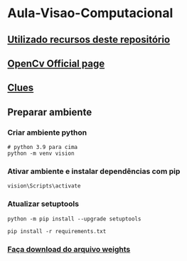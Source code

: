 # Aula-Visao-Computacional

## [Utilizado recursos deste repositório](https://github.com/WongKinYiu/yolov7.git)

## [OpenCv Official page](https://docs.opencv.org/4.x/d1/dfb/intro.html)

## [Clues](https://stackabuse.com/real-time-pose-estimation-from-video-in-python-with-yolov7/)

## Preparar ambiente

### Criar ambiente python
```SHELL
# python 3.9 para cima
python -m venv vision
```

### Ativar ambiente e instalar dependências com pip
```SHELL
vision\Scripts\activate
```

### Atualizar setuptools
```SHELL
python -m pip install --upgrade setuptools
```

```SHELL
pip install -r requirements.txt
```

### [Faça download do arquivo weights](https://github.com/WongKinYiu/yolov7/releases/download/v0.1/yolov7-w6-pose.pt)